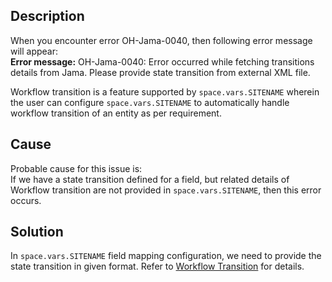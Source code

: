 ## Description

When you encounter error OH-Jama-0040, then following error message will appear:  
**Error message:** OH-Jama-0040: Error occurred while fetching transitions details from Jama. Please provide state transition from external XML file.

Workflow transition is a feature supported by <code class="expression">space.vars.SITENAME</code> wherein the user can configure <code class="expression">space.vars.SITENAME</code> to automatically handle workflow transition of an entity as per requirement.

## Cause

Probable cause for this issue is:  
If we have a state transition defined for a field, but related details of Workflow transition are not provided in <code class="expression">space.vars.SITENAME</code>, then this error occurs.

## Solution

In <code class="expression">space.vars.SITENAME</code> field mapping configuration, we need to provide the state transition in given format. Refer to [Workflow Transition](../../../../integrate/mapping-configuration.md#workflow-transition) for details.


